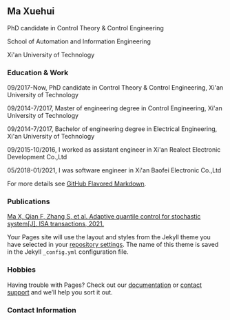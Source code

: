## Ma Xuehui

PhD candidate in Control Theory & Control Engineering

School of Automation and Information Engineering

Xi'an University of Technology

### Education & Work 

09/2017-Now, PhD candidate in Control Theory & Control Engineering, Xi'an University of Technology

09/2014-7/2017, Master of engineering degree in Control Engineering, Xi'an University of Technology

09/2014-7/2017, Bachelor of engineering degree in Electrical Engineering, Xi'an University of Technology

09/2015-10/2016, I worked as assistant engineer in Xi'an Realect Electronic Development Co.,Ltd

05/2018-01/2021, I was software engineer in Xi'an Baofei Electronic Co.,Ltd

For more details see [GitHub Flavored Markdown](https://guides.github.com/features/mastering-markdown/).

### Publications

[Ma X, Qian F, Zhang S, et al. Adaptive quantile control for stochastic system[J]. ISA transactions, 2021.](https://guides.github.com/features/mastering-markdown/)



Your Pages site will use the layout and styles from the Jekyll theme you have selected in your [repository settings](https://github.com/MaXuehui/MaXuehui.github.io/settings/pages). The name of this theme is saved in the Jekyll `_config.yml` configuration file.

### Hobbies

Having trouble with Pages? Check out our [documentation](https://docs.github.com/categories/github-pages-basics/) or [contact support](https://support.github.com/contact) and we’ll help you sort it out.

### Contact Information

